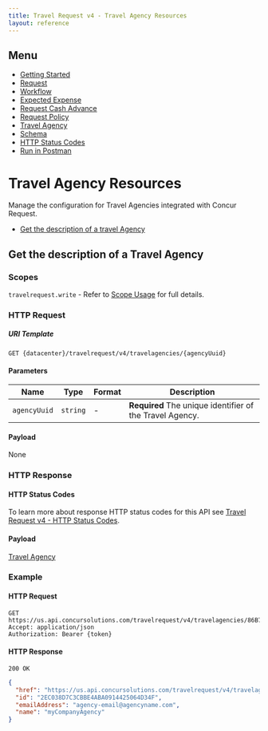 ```yaml
---
title: Travel Request v4 - Travel Agency Resources
layout: reference
---
```


## Menu

* [Getting Started](./v4.get-started.html)
* [Request](./v4.endpoints.request-resources.html)
* [Workflow](./v4.endpoints.workflow-resources.html)
* [Expected Expense](./v4.endpoints.expected-expense-resources.html)
* [Request Cash Advance](./v4.endpoints.cashadvance-resources.html)
* [Request Policy](./v4.endpoints.policy-resources.html)
* [Travel Agency](./v4.endpoints.travel-agency-resources.html)
* [Schema](./v4.endpoints.schemas.html)
* [HTTP Status Codes](./v4.response-codes.html)
* [Run in Postman](https://app.getpostman.com/run-collection/8273d843078f0bcf0823)

# <a name="travel-agency-resource"></a>Travel Agency Resources

Manage the configuration for Travel Agencies integrated with Concur Request.

* [Get the description of a travel Agency](#get-travel-agency-description-resource)

## Get the description of a Travel Agency <a name="get-travel-agency-description-resource"></a>

### Scopes

`travelrequest.write` - Refer to [Scope Usage](./v4.get-started.html#scope-usage) for full details.

### HTTP Request

##### URI Template

```
GET {datacenter}/travelrequest/v4/travelagencies/{agencyUuid}
```

#### Parameters

Name|Type|Format|Description
---|---|---|---
`agencyUuid`|`string`|-|**Required** The unique identifier of the Travel Agency.

#### Payload

None

### HTTP Response

#### HTTP Status Codes

To learn more about response HTTP status codes for this API see [Travel Request v4 - HTTP Status Codes](./v4.response-codes.html).

#### Payload

[Travel Agency](./v4.endpoints.schemas.html#schema-travelagency)

### Example

#### HTTP Request

```shell
GET https://us.api.concursolutions.com/travelrequest/v4/travelagencies/86B720AF168F1C4CA52E37AC710E897B
Accept: application/json
Authorization: Bearer {token}
```

#### HTTP Response

```shell
200 OK
```

```json
{
  "href": "https://us.api.concursolutions.com/travelrequest/v4/travelagencies/86B720AF168F1C4CA52E37AC710E897B",
  "id": "2EC038D7C3CBBE4ABA0914425064D34F",
  "emailAddress": "agency-email@agencyname.com",
  "name": "myCompanyAgency"
}
```

